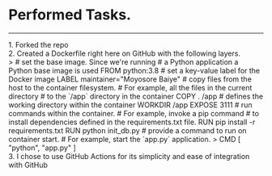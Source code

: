 <h1>Performed Tasks.</h1>
<hr>
1. Forked the repo</br>
2. Created a Dockerfile right here on GitHub with the following layers.</br> 
> # set the base image. Since we're running 
# a Python application a Python base image is used
FROM python:3.8
# set a key-value label for the Docker image
LABEL maintainer="Moyosore Baiye"
# copy files from the host to the container filesystem. 
# For example, all the files in the current directory
# to the  `/app` directory in the container
COPY . /app
#  defines the working directory within the container
WORKDIR /app
EXPOSE 3111
# run commands within the container. 
# For example, invoke a pip command 
# to install dependencies defined in the requirements.txt file. 
RUN pip install -r requirements.txt
RUN python init_db.py
# provide a command to run on container start. 
# For example, start the `app.py` application.
>
CMD [ "python", "app.py" ] </br>
3. I chose to use GitHub Actions for its simplicity and ease of integration with GitHub
